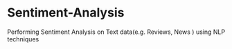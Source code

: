 # Sentiment-Analysis
Performing Sentiment Analysis on Text data(e.g. Reviews, News ) using NLP techniques
